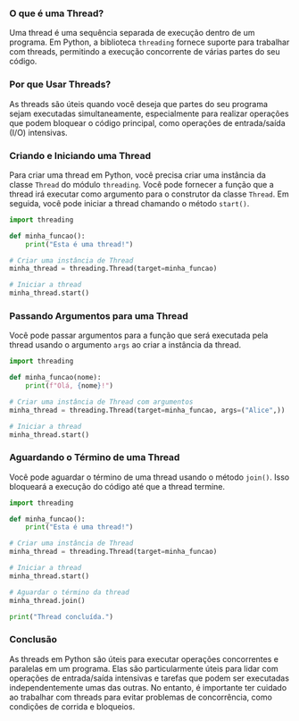 ### O que é uma Thread?

Uma thread é uma sequência separada de execução dentro de um programa. Em Python, a biblioteca `threading` fornece suporte para trabalhar com threads, permitindo a execução concorrente de várias partes do seu código.

### Por que Usar Threads?

As threads são úteis quando você deseja que partes do seu programa sejam executadas simultaneamente, especialmente para realizar operações que podem bloquear o código principal, como operações de entrada/saída (I/O) intensivas.

### Criando e Iniciando uma Thread

Para criar uma thread em Python, você precisa criar uma instância da classe `Thread` do módulo `threading`. Você pode fornecer a função que a thread irá executar como argumento para o construtor da classe `Thread`. Em seguida, você pode iniciar a thread chamando o método `start()`.

```python
import threading

def minha_funcao():
    print("Esta é uma thread!")

# Criar uma instância de Thread
minha_thread = threading.Thread(target=minha_funcao)

# Iniciar a thread
minha_thread.start()
```

### Passando Argumentos para uma Thread

Você pode passar argumentos para a função que será executada pela thread usando o argumento `args` ao criar a instância da thread.

```python
import threading

def minha_funcao(nome):
    print(f"Olá, {nome}!")

# Criar uma instância de Thread com argumentos
minha_thread = threading.Thread(target=minha_funcao, args=("Alice",))

# Iniciar a thread
minha_thread.start()
```

### Aguardando o Término de uma Thread

Você pode aguardar o término de uma thread usando o método `join()`. Isso bloqueará a execução do código até que a thread termine.

```python
import threading

def minha_funcao():
    print("Esta é uma thread!")

# Criar uma instância de Thread
minha_thread = threading.Thread(target=minha_funcao)

# Iniciar a thread
minha_thread.start()

# Aguardar o término da thread
minha_thread.join()

print("Thread concluída.")
```

### Conclusão

As threads em Python são úteis para executar operações concorrentes e paralelas em um programa. Elas são particularmente úteis para lidar com operações de entrada/saída intensivas e tarefas que podem ser executadas independentemente umas das outras. No entanto, é importante ter cuidado ao trabalhar com threads para evitar problemas de concorrência, como condições de corrida e bloqueios.